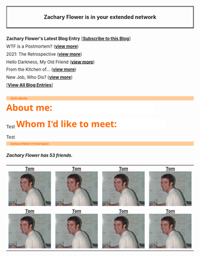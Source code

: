 <!-- I am in your extended network! -->
<table border=1 cellspacing=0 cellpadding=0>
  <tr>
    <td>
      <div align=center>
        <img width="850" height="1" /><br />
        <strong>Zachary Flower is in your extended network</strong><br />
        <img width="850" height="1" />
      </div>
    </td>
  </tr>
</table>

<sub>
  <strong>Zachary Flower's Latest Blog Entry</strong> [<strong><a href="https://flower.codes">Subscribe to this Blog</a></strong>]
</sub>
<br />
<sub>
  WTF is a Postmortem?  (<strong><a href="https://flower.codes/2022/01/05/wtf-is-a-postmortem.html">view more</a></strong>)
</sub>
<br />
<sub>
  2021: The Retrospective  (<strong><a href="https://flower.codes/2022/01/04/2021-retrospective.html">view more</a></strong>)
</sub>
<br />
<sub>
  Hello Darkness, My Old Friend  (<strong><a href="https://flower.codes/2021/11/14/dark-mode.html">view more</a></strong>)
</sub>
<br />
<sub>
  From the Kitchen of...  (<strong><a href="https://flower.codes/2021/10/15/from-the-kitchen-of.html">view more</a></strong>)
</sub>
<br />
<sub>
  New Job, Who Dis?  (<strong><a href="https://flower.codes/2021/08/12/new-job-who-dis.html">view more</a></strong>)
</sub>
<br />
<sub>
  [<strong><a href="https://flower.codes">View All Blog Entries</a></strong>]
</sub>
<br /><br />

<sub>
<img src='assets/header-blurbs.svg' />
</sub>
<sub>
<img src='assets/subhead-about.svg' />

Test
</sub>
<sub>
<img src='assets/subhead-whom.svg' />

Test
</sub>
<sub>
<img src='assets/header-friends.svg' />
<h5>Zachary Flower has 53 friends.</h5>
</sub>
<sub>
<table border=0 cellspacing=0 cellpadding=0>
<tr>
<td>
<div align="center"><strong><a href="#">Tom</a></strong></div>
<img src="assets/tom.jpg" width="215" />
</td>
<td>
<div align="center"><strong><a href="#">Tom</a></strong></div>
<img src="assets/tom.jpg" width="215" />
</td>
<td>
<div align="center"><strong><a href="#">Tom</a></strong></div>
<img src="assets/tom.jpg" width="215" />
</td>
<td>
<div align="center"><strong><a href="#">Tom</a></strong></div>
<img src="assets/tom.jpg" width="215" />
</td>
</tr>
<tr>
<td>
<div align="center"><strong><a href="#">Tom</a></strong></div>
<img src="assets/tom.jpg" width="215" />
</td>
<td>
<div align="center"><strong><a href="#">Tom</a></strong></div>
<img src="assets/tom.jpg" width="215" />
</td>
<td>
<div align="center"><strong><a href="#">Tom</a></strong></div>
<img src="assets/tom.jpg" width="215" />
</td>
<td>
<div align="center"><strong><a href="#">Tom</a></strong></div>
<img src="assets/tom.jpg" width="215" />
</td>
</tr>
</table>
</sub>
